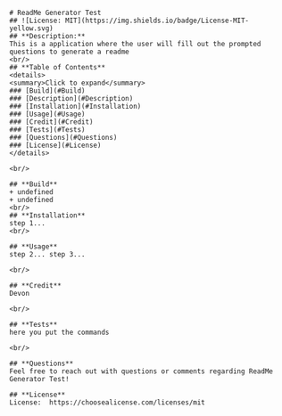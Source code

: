 
    # ReadMe Generator Test
    ## ![License: MIT](https://img.shields.io/badge/License-MIT-yellow.svg) 
    ## **Description:**
    This is a application where the user will fill out the prompted questions to generate a readme
    <br/>
    ## **Table of Contents**
    <details>
    <summary>Click to expand</summary>
    ### [Build](#Build)
    ### [Description](#Description)
    ### [Installation](#Installation)
    ### [Usage](#Usage)
    ### [Credit](#Credit)
    ### [Tests](#Tests)
    ### [Questions](#Questions)
    ### [License](#License)
    </details>

    <br/>
    
    ## **Build**
    + undefined
    + undefined
    <br/>
    ## **Installation** 
    step 1... 
    <br/>
    
    ## **Usage**
    step 2... step 3...
    
    <br/>
    
    ## **Credit**
    Devon
    
    <br/>
    
    ## **Tests**
    here you put the commands
    
    <br/>
    
    ## **Questions**
    Feel free to reach out with questions or comments regarding ReadMe Generator Test!
    
    ## **License**
    License:  https://choosealicense.com/licenses/mit
    